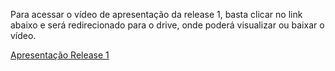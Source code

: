 Para acessar o vídeo de apresentação da release 1, basta clicar no link abaixo e será redirecionado para o drive, onde poderá visualizar ou baixar o vídeo.

[Apresentação Release 1](https://drive.google.com/file/d/1gO0u19aUJQp73nHchpey-dWmXP43CwKh/view?usp=sharing)
